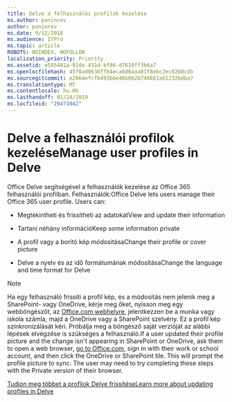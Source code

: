 ```yaml
---
title: Delve a felhasználói profilok kezelése
ms.author: ponincev
author: ponincev
ms.date: 9/12/2018
ms.audience: ITPro
ms.topic: article
ROBOTS: NOINDEX, NOFOLLOW
localization_priority: Priority
ms.assetid: e595481a-91de-431d-bf86-d7610ff3b6a7
ms.openlocfilehash: 45f0ad0636ffb4eca6d6aaa01f8ebc2ec82b0cdb
ms.sourcegitcommit: e2864efcfb493b6e46b662b746661a61232bdba7
ms.translationtype: MT
ms.contentlocale: hu-HU
ms.lasthandoff: 01/24/2019
ms.locfileid: "29473042"
---
```

# <a name="manage-user-profiles-in-delve"></a><span data-ttu-id="f4356-102">Delve a felhasználói profilok kezelése</span><span class="sxs-lookup"><span data-stu-id="f4356-102">Manage user profiles in Delve</span></span>

<span data-ttu-id="f4356-p101">Office Delve segítségével a felhasználók kezelése az Office 365 felhasználói profilban. Felhasználók:</span><span class="sxs-lookup"><span data-stu-id="f4356-p101">Office Delve lets users manage their Office 365 user profile. Users can:</span></span>
  
- <span data-ttu-id="f4356-105">Megtekintheti és frissítheti az adatokat</span><span class="sxs-lookup"><span data-stu-id="f4356-105">View and update their information</span></span>
    
- <span data-ttu-id="f4356-106">Tartani néhány információ</span><span class="sxs-lookup"><span data-stu-id="f4356-106">Keep some information private</span></span>
    
- <span data-ttu-id="f4356-107">A profil vagy a borító kép módosítása</span><span class="sxs-lookup"><span data-stu-id="f4356-107">Change their profile or cover picture</span></span>
    
- <span data-ttu-id="f4356-108">Delve a nyelv és az idő formátumának módosítása</span><span class="sxs-lookup"><span data-stu-id="f4356-108">Change the language and time format for Delve</span></span>
    
> [!NOTE]
> <span data-ttu-id="f4356-p102">Ha egy felhasználó frissíti a profil kép, és a módosítás nem jelenik meg a SharePoint- vagy OneDrive, kérje meg őket, nyisson meg egy webböngészőt, az [Office.com webhelyre](https://www.office.com), jelentkezzen be a munka vagy iskola számla, majd a OneDrive vagy a SharePoint szelvény. Ez a profil kép szinkronizálását kéri. Próbálja meg a böngésző saját verzióját az alábbi lépések elvégzése is szükséges a felhasználó.</span><span class="sxs-lookup"><span data-stu-id="f4356-p102">If a user updated their profile picture and the change isn't appearing in SharePoint or OneDrive, ask them to open a web browser, [go to Office.com](https://www.office.com), sign in with their work or school account, and then click the OneDrive or SharePoint tile. This will prompt the profile picture to sync. The user may need to try completing these steps with the Private version of their browser.</span></span> 
  
[<span data-ttu-id="f4356-111">Tudjon meg többet a profilok Delve frissítése</span><span class="sxs-lookup"><span data-stu-id="f4356-111">Learn more about updating profiles in Delve</span></span>](https://go.microsoft.com/fwlink/?linkid=735070)
  

